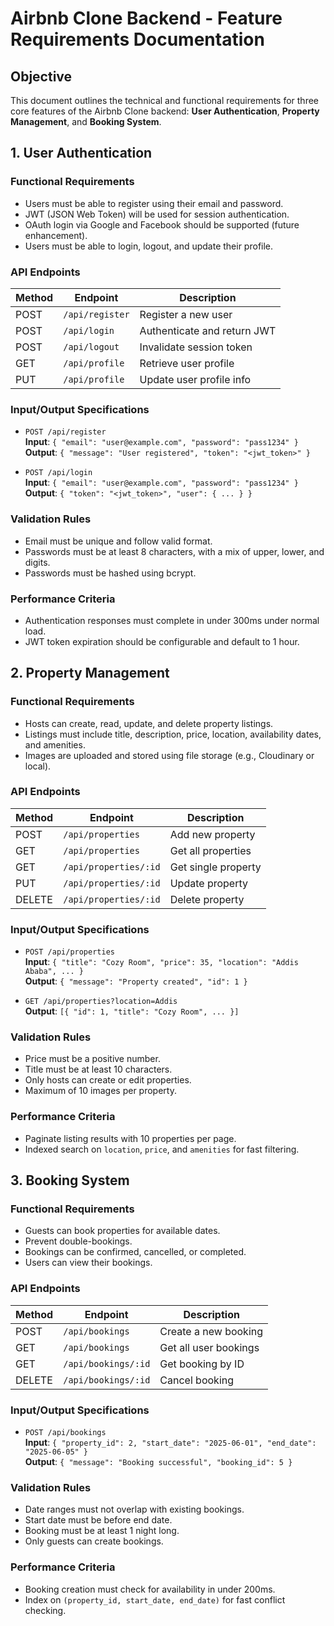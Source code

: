 # Airbnb Clone Backend - Feature Requirements Documentation

## Objective
This document outlines the technical and functional requirements for three core features of the Airbnb Clone backend: **User Authentication**, **Property Management**, and **Booking System**.


## 1. User Authentication

### Functional Requirements
- Users must be able to register using their email and password.
- JWT (JSON Web Token) will be used for session authentication.
- OAuth login via Google and Facebook should be supported (future enhancement).
- Users must be able to login, logout, and update their profile.

### API Endpoints
| Method | Endpoint           | Description                  |
|--------|--------------------|------------------------------|
| POST   | `/api/register`    | Register a new user          |
| POST   | `/api/login`       | Authenticate and return JWT  |
| POST   | `/api/logout`      | Invalidate session token     |
| GET    | `/api/profile`     | Retrieve user profile        |
| PUT    | `/api/profile`     | Update user profile info     |

### Input/Output Specifications
- `POST /api/register`  
  **Input**: `{ "email": "user@example.com", "password": "pass1234" }`  
  **Output**: `{ "message": "User registered", "token": "<jwt_token>" }`

- `POST /api/login`  
  **Input**: `{ "email": "user@example.com", "password": "pass1234" }`  
  **Output**: `{ "token": "<jwt_token>", "user": { ... } }`

### Validation Rules
- Email must be unique and follow valid format.
- Passwords must be at least 8 characters, with a mix of upper, lower, and digits.
- Passwords must be hashed using bcrypt.

### Performance Criteria
- Authentication responses must complete in under 300ms under normal load.
- JWT token expiration should be configurable and default to 1 hour.

## 2. Property Management

### Functional Requirements
- Hosts can create, read, update, and delete property listings.
- Listings must include title, description, price, location, availability dates, and amenities.
- Images are uploaded and stored using file storage (e.g., Cloudinary or local).

### API Endpoints
| Method | Endpoint             | Description                    |
|--------|----------------------|--------------------------------|
| POST   | `/api/properties`    | Add new property               |
| GET    | `/api/properties`    | Get all properties             |
| GET    | `/api/properties/:id`| Get single property            |
| PUT    | `/api/properties/:id`| Update property                |
| DELETE | `/api/properties/:id`| Delete property                |

### Input/Output Specifications
- `POST /api/properties`  
  **Input**: `{ "title": "Cozy Room", "price": 35, "location": "Addis Ababa", ... }`  
  **Output**: `{ "message": "Property created", "id": 1 }`

- `GET /api/properties?location=Addis`  
  **Output**: `[{ "id": 1, "title": "Cozy Room", ... }]`

### Validation Rules
- Price must be a positive number.
- Title must be at least 10 characters.
- Only hosts can create or edit properties.
- Maximum of 10 images per property.

### Performance Criteria
- Paginate listing results with 10 properties per page.
- Indexed search on `location`, `price`, and `amenities` for fast filtering.


## 3. Booking System

### Functional Requirements
- Guests can book properties for available dates.
- Prevent double-bookings.
- Bookings can be confirmed, cancelled, or completed.
- Users can view their bookings.

### API Endpoints
| Method | Endpoint                  | Description                 |
|--------|---------------------------|-----------------------------|
| POST   | `/api/bookings`           | Create a new booking        |
| GET    | `/api/bookings`           | Get all user bookings       |
| GET    | `/api/bookings/:id`       | Get booking by ID           |
| DELETE | `/api/bookings/:id`       | Cancel booking              |

### Input/Output Specifications
- `POST /api/bookings`  
  **Input**: `{ "property_id": 2, "start_date": "2025-06-01", "end_date": "2025-06-05" }`  
  **Output**: `{ "message": "Booking successful", "booking_id": 5 }`

### Validation Rules
- Date ranges must not overlap with existing bookings.
- Start date must be before end date.
- Booking must be at least 1 night long.
- Only guests can create bookings.

### Performance Criteria
- Booking creation must check for availability in under 200ms.
- Index on `(property_id, start_date, end_date)` for fast conflict checking.

